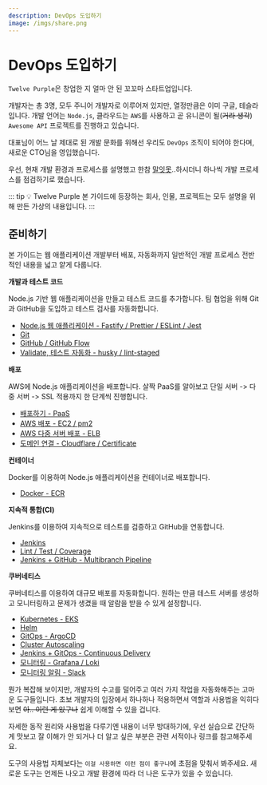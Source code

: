 ```yaml
---
description: DevOps 도입하기
image: /imgs/share.png
---
```


# DevOps 도입하기

`Twelve Purple`은 창업한 지 얼마 안 된 꼬꼬마 스타트업입니다.

개발자는 총 3명, 모두 주니어 개발자로 이루어져 있지만, 열정만큼은 이미 구글, 테슬라입니다. 개발 언어는 `Node.js`, 클라우드는 `AWS`를 사용하고 곧 유니콘이 될(~~거라 생각~~) `Awesome API` 프로젝트를 진행하고 있습니다.

대표님이 어느 날 제대로 된 개발 문화를 위해선 우리도 `DevOps` 조직이 되어야 한다며, 새로운 CTO님을 영입했습니다.

<Chat-KakaoRoom>
  <Chat-KakaoMsg avatar="senior" user="촋 CTO" msg="안녕하세요 👋" isMe="false" />
  <Chat-KakaoMsg msg="안녕하세요!! DevOps에 대해 많은 가르침 부탁드립니다 🙇" isMe="true" />
  <Chat-KakaoMsg avatar="senior" user="촋 CTO" msg="네네" isMe="false" />
  <Chat-KakaoMsg msg="DevOps에 정답은 없어요" isMe="false" />
  <Chat-KakaoMsg msg="중요한 건 지속적으로 프로세스를 개선하고 자동화해서 서비스를 더 빨리, 더 안정적으로 제공하기 위해 노력해야 한다는 거죠" isMe="false" />
  <Chat-KakaoMsg msg="아.. 네네 😳" isMe="true" />
</Chat-KakaoRoom>

우선, 현재 개발 환경과 프로세스를 설명했고 한참 [말잇못](https://ko.dict.naver.com/#/entry/koko/cb46255407a84b52888ab30f2799054b)..하시더니 하나씩 개발 프로세스를 점검하기로 했습니다.

::: tip 💡 Twelve Purple
본 가이드에 등장하는 회사, 인물, 프로젝트는 모두 설명을 위해 만든 가상의 내용입니다.
:::

## 준비하기

본 가이드는 웹 애플리케이션 개발부터 배포, 자동화까지 일반적인 개발 프로세스 전반적인 내용을 넓고 얕게 다룹니다.

**개발과 테스트 코드**

Node.js 기반 웹 애플리케이션을 만들고 테스트 코드를 추가합니다. 팀 협업을 위해 Git과 GitHub을 도입하고 테스트 검사를 자동화합니다.

- [Node.js 웹 애플리케이션 - Fastify / Prettier / ESLint / Jest](./web)
- [Git](./git)
- [GitHub / GitHub Flow](./github)
- [Validate, 테스트 자동화 - husky / lint-staged](./validate)

**배포**

AWS에 Node.js 애플리케이션을 배포합니다. 살짝 PaaS를 알아보고 단일 서버 -> 다중 서버 -> SSL 적용까지 한 단계씩 진행합니다.

- [배포하기 - PaaS](./deploy)
- [AWS 배포 - EC2 / pm2](./aws-deploy)
- [AWS 다중 서버 배포 - ELB](./aws-multi-deploy)
- [도메인 연결 - Cloudflare / Certificate](./aws-domain)

**컨테이너**

Docker를 이용하여 Node.js 애플리케이션을 컨테이너로 배포합니다.

- [Docker - ECR](./docker)

**지속적 통합(CI)**

Jenkins를 이용하여 지속적으로 테스트를 검증하고 GitHub을 연동합니다.

- [Jenkins](./jenkins)
- [Lint / Test / Coverage](./jenkins-report)
- [Jenkins + GitHub - Multibranch Pipeline](./jenkins-github)

**쿠버네티스**

쿠버네티스를 이용하여 대규모 배포를 자동화합니다. 원하는 만큼 테스트 서버를 생성하고 모니터링하고 문제가 생겼을 때 알람을 받을 수 있게 설정합니다.

- [Kubernetes - EKS](./kubernetes)
- [Helm](./helm)
- [GitOps - ArgoCD](./gitops)
- [Cluster Autoscaling](./autoscaling)
- [Jenkins + GitOps - Continuous Delivery](./jenkins-gitops)
- [모니터링 - Grafana / Loki](./monitoring)
- [모니터링 알림 - Slack](./alert)

뭔가 복잡해 보이지만, 개발자의 수고를 덜어주고 여러 가지 작업을 자동화해주는 고마운 도구들입니다. 초보 개발자의 입장에서 하나하나 적용하면서 역할과 사용법을 익히다 보면 ~~아.. 이런 게 있구나~~ 쉽게 이해할 수 있을 겁니다.

자세한 동작 원리와 사용법을 다루기엔 내용이 너무 방대하기에, 우선 실습으로 간단하게 맛보고 잘 이해가 안 되거나 더 알고 싶은 부분은 관련 서적이나 링크를 참고해주세요.

도구의 사용법 자체보다는 `이걸 사용하면 이런 점이 좋구나`에 초점을 맞춰서 봐주세요. 새로운 도구는 언제든 나오고 개발 환경에 따라 더 나은 도구가 있을 수 있습니다.
